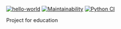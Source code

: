 [![hello-world](https://github.com/Kostyanuch-c/Hexlet_pytest/actions/workflows/hello.yml/badge.svg)](https://github.com/Kostyanuch-c/Hexlet_pytest/actions/workflows/hello.yml)
[![Maintainability](https://api.codeclimate.com/v1/badges/9dbffea55545533ba145/maintainability)](https://codeclimate.com/github/Kostyanuch-c/Hexlet_pytest/maintainability)
[![Python CI](https://github.com/Kostyanuch-c/Hexlet_pytest/actions/workflows/pyci.yml/badge.svg)](https://github.com/Kostyanuch-c/Hexlet_pytest/actions/workflows/pyci.yml)

Project for education
